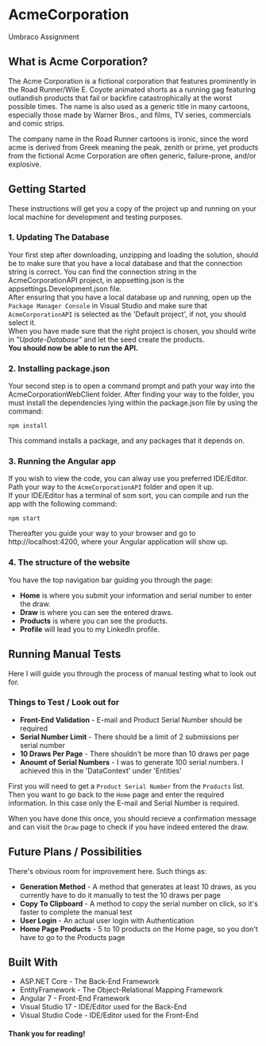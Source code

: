 # AcmeCorporation
Umbraco Assignment

## What is Acme Corporation?
The Acme Corporation is a fictional corporation that features prominently in the Road Runner/Wile E. Coyote animated shorts as a running gag featuring outlandish products that fail or backfire catastrophically at the worst possible times. The name is also used as a generic title in many cartoons, especially those made by Warner Bros., and films, TV series, commercials and comic strips.

The company name in the Road Runner cartoons is ironic, since the word acme is derived from Greek meaning the peak, zenith or prime, yet products from the fictional Acme Corporation are often generic, failure-prone, and/or explosive.

## Getting Started
These instructions will get you a copy of the project up and running on your local machine for development and testing purposes.
### 1. Updating The Database

Your first step after downloading, unzipping and loading the solution, should be to make sure that you have a local database and that the connection string is correct. You can find the connection string in the AcmeCorporationAPI project, in appsetting.json is the appsettings.Development.json file.
<br> After ensuring that you have a local database up and running, open up the `Package Manager Console` in Visual Studio and make sure that `AcmeCorporationAPI` is selected as the 'Default project', if not, you should select it.
<br>When you have made sure that the right project is chosen, you should write in *"Update-Database"* and let the seed create the products.
<br>**You should now be able to run the API.**

### 2. Installing package.json

Your second step is to open a command prompt and path your way into the AcmeCorporationWebClient folder. After finding your way to the folder, you must install the dependencies lying within the package.json file by using the command:
```
npm install
```
This command installs a package, and any packages that it depends on.

### 3. Running the Angular app

If you wish to view the code, you can alway use you preferred IDE/Editor. Path your way to the `AcmeCorporationAPI` folder and open it up.
<br>If your IDE/Editor has a terminal of som sort, you can compile and run the app with the following command:
```
npm start
```
Thereafter you guide your way to your browser and go to http://localhost:4200, where your Angular application will show up.

### 4. The structure of the website

You have the top navigation bar guiding you through the page:
- **Home** is where you submit your information and serial number to enter the draw.
- **Draw** is where you can see the entered draws.
- **Products** is where you can see the products.
- **Profile** will lead you to my LinkedIn profile.

## Running Manual Tests
Here I will guide you through the process of manual testing what to look out for.

### Things to Test / Look out for
- **Front-End Validation** - E-mail and Product Serial Number should be required
- **Serial Number Limit** - There should be a limit of 2 submissions per serial number
- **10 Draws Per Page** - There shouldn't be more than 10 draws per page
- **Anoumt of Serial Numbers** - I was to generate 100 serial numbers. I achieved this in the 'DataContext' under 'Entities'

First you will need to get a `Product Serial Number` from the `Products` list.
<br>Then you want to go back to the `Home` page and enter the required information. In this case only the E-mail and Serial Number is required.

When you have done this once, you should recieve a confirmation message and can visit the `Draw` page to check if you have indeed entered the draw.

## Future Plans / Possibilities
There's obvious room for improvement here. Such things as:
- **Generation Method** - A method that generates at least 10 draws, as you currently have to do it manually to test the 10 draws per page
- **Copy To Clipboard** - A method to copy the serial number on click, so it's faster to complete the manual test
- **User Login** - An actual user login with Authentication
- **Home Page Products** - 5 to 10 products on the Home page, so you don't have to go to the Products page

## Built With
- ASP.NET Core - The Back-End Framework
- EntityFramework - The Object-Relational Mapping Framework
- Angular 7 - Front-End Framework
- Visual Studio 17 - IDE/Editor used for the Back-End
- Visual Studio Code - IDE/Editor used for the Front-End

#### Thank you for reading!

